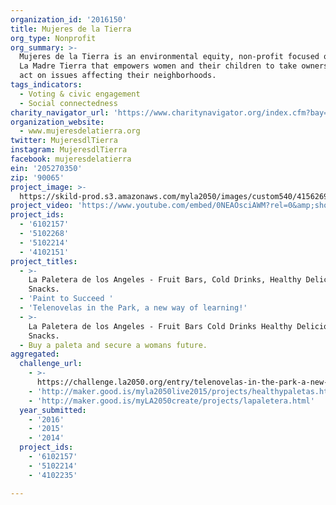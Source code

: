 ```yaml
---
organization_id: '2016150'
title: Mujeres de la Tierra
org_type: Nonprofit
org_summary: >-
  Mujeres de la Tierra is an environmental equity, non-profit focused on healing
  La Madre Tierra that empowers women and their children to take ownership and
  act on issues affecting their neighborhoods.
tags_indicators:
  - Voting & civic engagement
  - Social connectedness
charity_navigator_url: 'https://www.charitynavigator.org/index.cfm?bay=search.profile&ein=205270350'
organization_website:
  - www.mujeresdelatierra.org
twitter: MujeresdlTierra
instagram: MujeresdlTierra
facebook: mujeresdelatierra
ein: '205270350'
zip: '90065'
project_image: >-
  https://skild-prod.s3.amazonaws.com/myla2050/images/custom540/4156269625741-team90.jpg
project_video: 'https://www.youtube.com/embed/0NEAOsciAWM?rel=0&amp;showinfo=0'
project_ids:
  - '6102157'
  - '5102268'
  - '5102214'
  - '4102151'
project_titles:
  - >-
    La Paletera de los Angeles - Fruit Bars, Cold Drinks, Healthy Delicious
    Snacks.
  - 'Paint to Succeed '
  - 'Telenovelas in the Park, a new way of learning!'
  - >-
    La Paletera de los Angeles - Fruit Bars Cold Drinks Healthy Delicious
    Snacks.
  - Buy a paleta and secure a womans future.
aggregated:
  challenge_url:
    - >-
      https://challenge.la2050.org/entry/telenovelas-in-the-park-a-new-way-of-learning!
    - 'http://maker.good.is/myla2050live2015/projects/healthypaletas.html'
    - 'http://maker.good.is/myLA2050create/projects/lapaletera.html'
  year_submitted:
    - '2016'
    - '2015'
    - '2014'
  project_ids:
    - '6102157'
    - '5102214'
    - '4102235'

---
```

